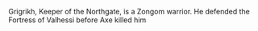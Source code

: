 Grigrikh, Keeper of the Northgate, is a Zongom warrior. He defended the Fortress of Valhessi before Axe killed him
